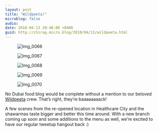 ```yaml
---
layout: post
title: "Wildpeeta!"
microblog: false
audio: 
date: 2010-04-13 20:48:00 +0400
guid: http://chirag.micro.blog/2010/04/13/wildpeeta.html
---
```

<figure><img alt="Img_0066" src="http://www.chirag.biz/uploads/2018/10d3164fc0.jpg"></figure><figure><img alt="Img_0067" src="http://www.chirag.biz/uploads/2018/02e284ae91.jpg"></figure><figure><img alt="Img_0068" src="http://www.chirag.biz/uploads/2018/eaba3ade0c.jpg"></figure><figure><img alt="Img_0069" src="http://www.chirag.biz/uploads/2018/4aefa83e4f.jpg"></figure><figure><img alt="Img_0070" src="http://www.chirag.biz/uploads/2018/cc811367c7.jpg"></figure><p>No Dubai food blog would be complete without a mention to our beloved <a href="http://www.wildpeeta.com" target="_blank">Wildpeeta</a> crew. That’s right, they’re baaaaaaaack!</p>
<p>A few scenes from the re-opened location in Healthcare City and the shawarmas taste bigger and better this time around. With a new branch coming up soon and some additions to the menu as well, we’re excited to have our regular tweetup hangout back :)</p>
